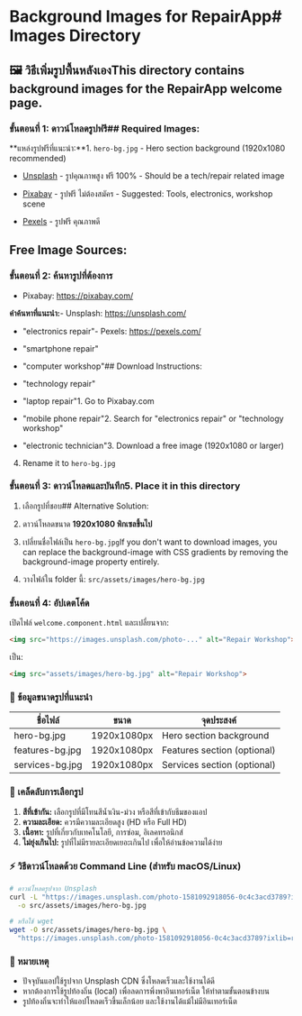 # Background Images for RepairApp# Images Directory



## 🖼️ วิธีเพิ่มรูปพื้นหลังเองThis directory contains background images for the RepairApp welcome page.



### ขั้นตอนที่ 1: ดาวน์โหลดรูปฟรี## Required Images:



**แหล่งรูปฟรีที่แนะนำ:**1. `hero-bg.jpg` - Hero section background (1920x1080 recommended)

- [Unsplash](https://unsplash.com/) - รูปคุณภาพสูง ฟรี 100%   - Should be a tech/repair related image

- [Pixabay](https://pixabay.com/) - รูปฟรี ไม่ต้องสมัคร   - Suggested: Tools, electronics, workshop scene

- [Pexels](https://pexels.com/) - รูปฟรี คุณภาพดี

## Free Image Sources:

### ขั้นตอนที่ 2: ค้นหารูปที่ต้องการ

- Pixabay: https://pixabay.com/

**คำค้นหาที่แนะนำ:**- Unsplash: https://unsplash.com/

- "electronics repair"- Pexels: https://pexels.com/

- "smartphone repair"

- "computer workshop"## Download Instructions:

- "technology repair"

- "laptop repair"1. Go to Pixabay.com

- "mobile phone repair"2. Search for "electronics repair" or "technology workshop"

- "electronic technician"3. Download a free image (1920x1080 or larger)

4. Rename it to `hero-bg.jpg`

### ขั้นตอนที่ 3: ดาวน์โหลดและบันทึก5. Place it in this directory



1. เลือกรูปที่ชอบ## Alternative Solution:

2. ดาวน์โหลดขนาด **1920x1080 พิกเซลขึ้นไป**

3. เปลี่ยนชื่อไฟล์เป็น `hero-bg.jpg`If you don't want to download images, you can replace the background-image with CSS gradients by removing the background-image property entirely.
4. วางไฟล์ใน folder นี้: `src/assets/images/hero-bg.jpg`

### ขั้นตอนที่ 4: อัปเดตโค้ด

เปิดไฟล์ `welcome.component.html` และเปลี่ยนจาก:
```html
<img src="https://images.unsplash.com/photo-..." alt="Repair Workshop">
```

เป็น:
```html
<img src="assets/images/hero-bg.jpg" alt="Repair Workshop">
```

### 📏 ข้อมูลขนาดรูปที่แนะนำ

| ชื่อไฟล์ | ขนาด | จุดประสงค์ |
|---------|------|-----------|
| hero-bg.jpg | 1920x1080px | Hero section background |
| features-bg.jpg | 1920x1080px | Features section (optional) |
| services-bg.jpg | 1920x1080px | Services section (optional) |

### 🎨 เคล็ดลับการเลือกรูป

1. **สีที่เข้ากัน:** เลือกรูปที่มีโทนสีน้ำเงิน-ม่วง หรือสีที่เข้ากับธีมของแอป
2. **ความละเอียด:** ควรมีความละเอียดสูง (HD หรือ Full HD)
3. **เนื้อหา:** รูปที่เกี่ยวกับเทคโนโลยี, การซ่อม, อิเลคทรอนิกส์
4. **ไม่ยุ่งเกินไป:** รูปที่ไม่มีรายละเอียดเยอะเกินไป เพื่อให้อ่านข้อความได้ง่าย

### ⚡ วิธีดาวน์โหลดด้วย Command Line (สำหรับ macOS/Linux)

```bash
# ดาวน์โหลดรูปจาก Unsplash
curl -L "https://images.unsplash.com/photo-1581092918056-0c4c3acd3789?ixlib=rb-4.0.3&auto=format&fit=crop&w=1920&q=80" \
  -o src/assets/images/hero-bg.jpg

# หรือใช้ wget
wget -O src/assets/images/hero-bg.jpg \
  "https://images.unsplash.com/photo-1581092918056-0c4c3acd3789?ixlib=rb-4.0.3&auto=format&fit=crop&w=1920&q=80"
```

### 🔄 หมายเหตุ

- ปัจจุบันแอปใช้รูปจาก Unsplash CDN ซึ่งโหลดเร็วและใช้งานได้ดี
- หากต้องการใช้รูปท้องถิ่น (local) เพื่อลดการพึ่งพาอินเทอร์เน็ต ให้ทำตามขั้นตอนข้างบน
- รูปท้องถิ่นจะทำให้แอปโหลดเร็วขึ้นเล็กน้อย และใช้งานได้แม้ไม่มีอินเทอร์เน็ต
